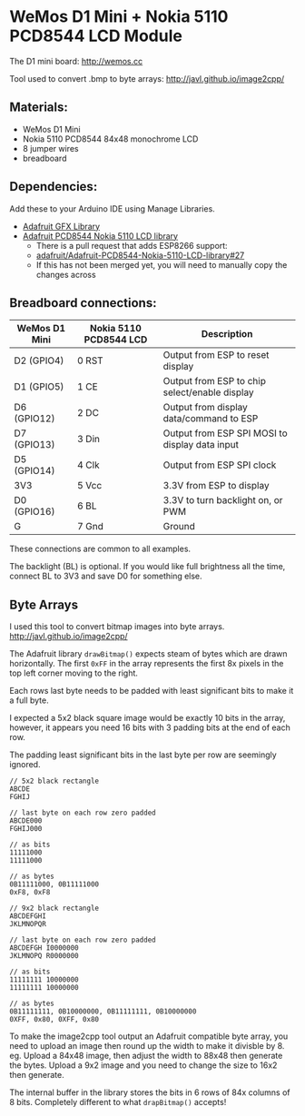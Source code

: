 # WeMos D1 Mini + Nokia 5110 PCD8544 LCD Module

The D1 mini board:
http://wemos.cc

Tool used to convert .bmp to byte arrays:
http://javl.github.io/image2cpp/

## Materials:
* WeMos D1 Mini
* Nokia 5110 PCD8544 84x48 monochrome LCD
* 8 jumper wires
* breadboard

## Dependencies:

Add these to your Arduino IDE using Manage Libraries.

* [Adafruit GFX Library](https://github.com/adafruit/Adafruit-GFX-Library)
* [Adafruit PCD8544 Nokia 5110 LCD library](https://github.com/adafruit/Adafruit-PCD8544-Nokia-5110-LCD-library)
  * There is a pull request that adds ESP8266 support:
  * [adafruit/Adafruit-PCD8544-Nokia-5110-LCD-library#27](https://github.com/adafruit/Adafruit-PCD8544-Nokia-5110-LCD-library/pull/27)
  * If this has not been merged yet, you will need to manually copy the changes across

## Breadboard connections:

WeMos D1 Mini | Nokia 5110 PCD8544 LCD | Description
------------- | ---------------------- | ---------------------------------------------
D2 (GPIO4)    | 0 RST                  | Output from ESP to reset display
D1 (GPIO5)    | 1 CE                   | Output from ESP to chip select/enable display
D6 (GPIO12)   | 2 DC                   | Output from display data/command to ESP
D7 (GPIO13)   | 3 Din                  | Output from ESP SPI MOSI to display data input
D5 (GPIO14)   | 4 Clk                  | Output from ESP SPI clock
3V3           | 5 Vcc                  | 3.3V from ESP to display
D0 (GPIO16)   | 6 BL                   | 3.3V to turn backlight on, or PWM
G             | 7 Gnd                  | Ground

These connections are common to all examples.

The backlight (BL) is optional.
If you would like full brightness all the time, connect BL to 3V3 and save D0 for something else.

## Byte Arrays

I used this tool to convert bitmap images into byte arrays.
http://javl.github.io/image2cpp/

The Adafruit library `drawBitmap()` expects steam of bytes which are drawn horizontally. The first `0xFF` in the array represents the first 8x pixels in the top left corner moving to the right.

Each rows last byte needs to be padded with least significant bits to make it a full byte.

I expected a 5x2 black square image would be exactly 10 bits in the array, however, it appears you need 16 bits with 3 padding bits at the end of each row.

The padding least significant bits in the last byte per row are seemingly ignored.

```
// 5x2 black rectangle
ABCDE
FGHIJ

// last byte on each row zero padded
ABCDE000
FGHIJ000

// as bits
11111000
11111000

// as bytes
0B11111000, 0B11111000
0xF8, 0xF8
```

```
// 9x2 black rectangle
ABCDEFGHI
JKLMNOPQR

// last byte on each row zero padded
ABCDEFGH I0000000
JKLMNOPQ R0000000

// as bits
11111111 10000000
11111111 10000000

// as bytes
0B11111111, 0B10000000, 0B11111111, 0B10000000
0XFF, 0x80, 0XFF, 0x80
```

To make the image2cpp tool output an Adafruit compatible byte array, you need to upload an image then round up the width to make it divisble by 8. eg. Upload a 84x48 image, then adjust the width to 88x48 then generate the bytes. Upload a 9x2 image and you need to change the size to 16x2 then generate.

The internal buffer in the library stores the bits in 6 rows of 84x columns of 8 bits. Completely different to what `drapBitmap()` accepts!